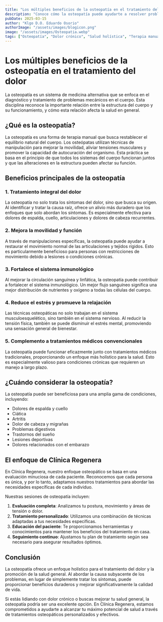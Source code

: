 ```yaml
---
title: "Los múltiples beneficios de la osteopatía en el tratamiento del dolor"
description: "Conoce cómo la osteopatía puede ayudarte a resolver problemas de dolor crónico y mejorar tu salud general a través de un enfoque holístico y terapias manuales."
pubDate: 2025-03-15
author: "Klgo D.O. Eduardo Osorio"
authorImage: "/assets/images/blogicon.png"
image: "/assets/images/Osteopatia.webp"
tags: ["Osteopatía", "Dolor crónico", "Salud holística", "Terapia manual"]
---
```


# Los múltiples beneficios de la osteopatía en el tratamiento del dolor

La osteopatía es un sistema de medicina alternativa que se enfoca en el diagnóstico y tratamiento de problemas mecánicos en el cuerpo. Esta disciplina reconoce la importante relación entre la estructura del cuerpo y su funcionamiento, y cómo esta relación afecta la salud en general.

## ¿Qué es la osteopatía?

La osteopatía es una forma de terapia manual que busca restablecer el equilibrio natural del cuerpo. Los osteópatas utilizan técnicas de manipulación para mejorar la movilidad, aliviar tensiones musculares y promover la capacidad de autocuración del organismo. Esta práctica se basa en el principio de que todos los sistemas del cuerpo funcionan juntos y que las alteraciones en la estructura pueden afectar su función.

## Beneficios principales de la osteopatía

### 1. Tratamiento integral del dolor

La osteopatía no solo trata los síntomas del dolor, sino que busca su origen. Al identificar y tratar la causa raíz, ofrece un alivio más duradero que los enfoques que solo abordan los síntomas. Es especialmente efectiva para dolores de espalda, cuello, articulaciones y dolores de cabeza recurrentes.

### 2. Mejora la movilidad y función

A través de manipulaciones específicas, la osteopatía puede ayudar a restaurar el movimiento normal de las articulaciones y tejidos rígidos. Esto es particularmente beneficioso para personas con restricciones de movimiento debido a lesiones o condiciones crónicas.

### 3. Fortalece el sistema inmunológico

Al mejorar la circulación sanguínea y linfática, la osteopatía puede contribuir a fortalecer el sistema inmunológico. Un mejor flujo sanguíneo significa una mejor distribución de nutrientes y oxígeno a todas las células del cuerpo.

### 4. Reduce el estrés y promueve la relajación

Las técnicas osteopáticas no solo trabajan en el sistema musculoesquelético, sino también en el sistema nervioso. Al reducir la tensión física, también se puede disminuir el estrés mental, promoviendo una sensación general de bienestar.

### 5. Complemento a tratamientos médicos convencionales

La osteopatía puede funcionar eficazmente junto con tratamientos médicos tradicionales, proporcionando un enfoque más holístico para la salud. Esto es especialmente valioso para condiciones crónicas que requieren un manejo a largo plazo.

## ¿Cuándo considerar la osteopatía?

La osteopatía puede ser beneficiosa para una amplia gama de condiciones, incluyendo:

- Dolores de espalda y cuello
- Ciática
- Artritis
- Dolor de cabeza y migrañas
- Problemas digestivos
- Trastornos del sueño
- Lesiones deportivas
- Dolores relacionados con el embarazo

## El enfoque de Clínica Regenera

En Clínica Regenera, nuestro enfoque osteopático se basa en una evaluación minuciosa de cada paciente. Reconocemos que cada persona es única, y por lo tanto, adaptamos nuestros tratamientos para abordar las necesidades específicas de cada individuo.

Nuestras sesiones de osteopatía incluyen:

1. **Evaluación completa**: Analizamos tu postura, movimiento y áreas de tensión o dolor.
2. **Tratamiento personalizado**: Utilizamos una combinación de técnicas adaptadas a tus necesidades específicas.
3. **Educación del paciente**: Te proporcionamos herramientas y conocimientos para mantener los beneficios del tratamiento en casa.
4. **Seguimiento continuo**: Ajustamos tu plan de tratamiento según sea necesario para asegurar resultados óptimos.

## Conclusión

La osteopatía ofrece un enfoque holístico para el tratamiento del dolor y la promoción de la salud general. Al abordar la causa subyacente de los problemas, en lugar de simplemente tratar los síntomas, puede proporcionar beneficios duraderos y mejorar significativamente la calidad de vida.

Si estás lidiando con dolor crónico o buscas mejorar tu salud general, la osteopatía podría ser una excelente opción. En Clínica Regenera, estamos comprometidos a ayudarte a alcanzar tu máximo potencial de salud a través de tratamientos osteopáticos personalizados y efectivos.